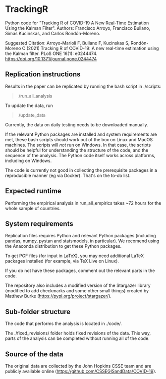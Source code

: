 # TrackingR
Python code for "Tracking R of COVID-19 A New Real-Time Estimation Using the Kalman Filter".
Authors: Francisco Arroyo, Francisco Bullano, Simas Kucinskas, and Carlos Rondón-Moreno.

Suggested Citation: Arroyo-Marioli F, Bullano F, Kucinskas S, Rondón-Moreno C (2021) Tracking R of COVID-19: A new real-time estimation using the Kalman filter. PLoS ONE 16(1): e0244474. https://doi.org/10.1371/journal.pone.0244474

## Replication instructions

Results in the paper can be replicated by running the bash script in ./scripts:

> ./run_all_analysis

To update the data, run

> ./update_data

Currently, the data on daily testing needs to be downloaded
manually.

If the relevant Python packages are installed and system requirements are met, these bash scripts should work out of the box
on Linux and MacOS machines. The scripts will *not* run on Windows. In that case, the scripts should be helpful for understanding the structure of the code, and the
sequence of the analysis. The Python code itself works across platforms, including on Windows.

The code is currently not good in collecting the prerequisite packages in a reproducible manner (eg via Docker). That's on the to-do list.

## Expected runtime

Performing the empirical analysis in run_all_empirics takes ~72 hours for the whole sample of countries. 

## System requirements

Replication files requires Python and relevant Python packages (including pandas, numpy, pystan and statsmodels, in particular). We recomend using the Anaconda distribution to get these Python packages.

To get PGF files (for input in LaTeX), you may need additional LaTeX packages installed (for example, via TeX Live on Linux).

If you do not have these packages, comment out the relevant parts in the code.

The repository also includes a modified version of the Stargazer library (modified to add checkmarks and some other small things) 
created by Matthew Burke (https://pypi.org/project/stargazer/).

## Sub-folder structure

The code that performs the analysis is located in ./code/.

The ./fixed_revisions/ folder holds fixed revisions of the data. This way, parts of the analysis can be completed without running all of the code.

## Source of the data

The original data are collected by the John Hopkins CSSE team and are publicly available online (https://github.com/CSSEGISandData/COVID-19).
